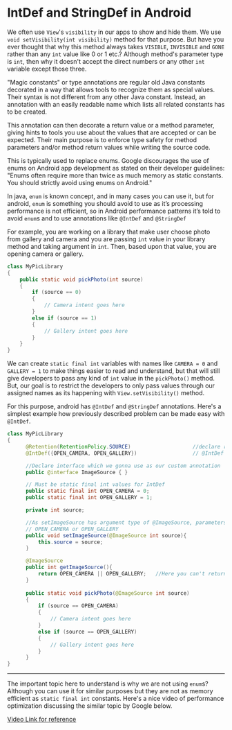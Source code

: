 
# IntDef and StringDef in Android

We often use ```View```'s ```visibility``` in our apps to show and hide them. We use ```void setVisibility(int visibility)``` method for that purpose. But have you ever thought that why this method always takes ```VISIBLE```, ```INVISIBLE``` and ```GONE``` rather than any ```int``` value like 0 or 1 etc.? Although method's parameter type is ```int```, then why it doesn't accept the direct numbers or any other ```int``` variable except those three.

"Magic constants" or type annotations are regular old Java constants decorated in a way that allows tools to recognize them as special values. Their syntax is not different from any other Java constant. Instead, an annotation with an easily readable name which lists all related constants has to be created.

This annotation can then decorate a return value or a method parameter, giving hints to tools you use about the values that are accepted or can be expected. Their main purpose is to enforce type safety for method parameters and/or method return values while writing the source code.

This is typically used to replace enums. Google discourages the use of enums on Android app development as stated on their developer guidelines: "Enums often require more than twice as much memory as static constants. You should strictly avoid using enums on Android."

In java, ```enum``` is known concept, and in many cases you can use it, but for android, ```enum``` is something you should avoid to use as it’s processing performance is not efficient, so in Android performance patterns it’s told to avoid ```enum```s and to use annotations like ```@IntDef``` and ```@StringDef```

For example, you are working on a library that make user choose photo from gallery and camera and you are passing ```int``` value in your library method and taking argument in ```int```. Then, based upon that value, you are opening camera or gallery.

```java
class MyPicLibrary
{
    public static void pickPhoto(int source)
    {
        if (source == 0)
        {
            // Camera intent goes here
        }
        else if (source == 1)
        {
            // Gallery intent goes here
        }
    }
}
```

We can create ```static final int``` variables with names like ```CAMERA = 0``` and ```GALLERY = 1``` to make things easier to read and understand, but that will still give developers to pass any kind of ```int``` value in the ```pickPhoto()``` method. But, our goal is to restrict the developers to only pass values through our assigned names as its happening with ```View.setVisibility()``` method.

For this purpose, android has ```@IntDef``` and ```@StringDef``` annotations. Here's a simplest example how previously described problem can be made easy with ```@IntDef```.

```java
class MyPicLibrary
{
      @Retention(RetentionPolicy.SOURCE)                    //declare retention policy source i.e complile time
      @IntDef({OPEN_CAMERA, OPEN_GALLERY})                  // @IntDef value allocation 

      //Declare interface which we gonna use as our custom annotation 
      public @interface ImageSource { }

      // Must be static final int values for IntDef
      public static final int OPEN_CAMERA = 0;
      public static final int OPEN_GALLERY = 1;

      private int source;

      //As setImageSource has argument type of @ImageSource, parameters passed can only be one of both
      // OPEN_CAMERA or OPEN_GALLERY
      public void setImageSource(@ImageSource int source){
          this.source = source;
      }

      @ImageSource
      public int getImageSource(){
          return OPEN_CAMERA || OPEN_GALLERY;   //Here you can't return simple integer value, It will generate compile time error
      }
      
      public static void pickPhoto(@ImageSource int source)
      {
          if (source == OPEN_CAMERA)
          {
              // Camera intent goes here
          }
          else if (source == OPEN_GALLERY)
          {
              // Gallery intent goes here
          }
      }
}
```
******
The important topic here to understand is why we are not using ```enum```s? Although you can use it for similar purposes but they are not as memory efficient as ```static final int``` constants. Here's a nice video of performance optimization discussing the similar topic by Google below.

[Video Link for reference](https://www.youtube.com/watch?v=Hzs6OBcvNQE)
